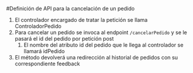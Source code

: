 #Definición de API para la cancelación de un pedido

1. El controlador encargado de tratar la petición se llama ControladorPedido
1. Para cancelar un pedido se invoca al endpoint `/cancelarPedido` y se le pasará el id del pedido por petición post
    1. El nombre del atributo id del pedido que le llega al controlador se llamará idPedido
1. El método devolverá una redirección al historial de pedidos con su correspondiente feedback